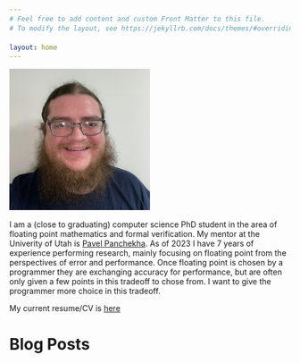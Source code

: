 ```yaml
---
# Feel free to add content and custom Front Matter to this file.
# To modify the layout, see https://jekyllrb.com/docs/themes/#overriding-theme-defaults

layout: home
---
```


<img src="/assets/Ian_Briggs.jpg" alt="A happy bearded fellow" width="50%"/>

I am a (close to graduating) computer science PhD student in the area of
  floating point mathematics and formal verification.
My mentor at the Univerity of Utah is
  [Pavel Panchekha](https://pavpanchekha.com/).
As of 2023 I have 7 years of experience performing research, mainly focusing
  on floating point from the perspectives of error and performance.
Once floating point is chosen by a programmer they are exchanging accuracy for
  performance, but are often only given a few points in this tradeoff to chose
  from.
I want to give the programmer more choice in this tradeoff.

My current resume/CV is [here](/assets/Ian_Briggs_Resume.pdf)

# Blog Posts